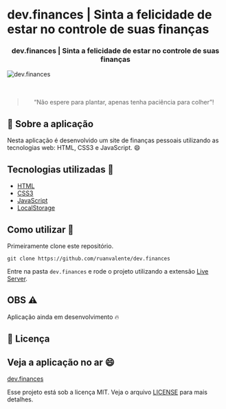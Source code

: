 # dev.finances | Sinta a felicidade de estar no controle de suas finanças

<h3 align="center">
  <strong>dev.finances | Sinta a felicidade de estar no controle de suas finanças </strong>
</h3>

<img src="https://i.postimg.cc/Fzgw8W65/Captura-de-tela-de-2021-01-29-21-04-28.png" alt="dev.finances"/>

<br />
<br />
<br />

<blockquote align="center">“Não espere para plantar, apenas tenha paciência para colher”!</blockquote>

## :rocket: Sobre a aplicação

Nesta aplicação é desenvolvido um site de finanças pessoais utilizando as tecnologias web: HTML, CSS3 e JavaScript. :smile:

## Tecnologias utilizadas :memo:

- [HTML](https://developer.mozilla.org/pt-BR/docs/Web/HTML/HTML5)
- [CSS3](https://developer.mozilla.org/pt-BR/docs/Web/CSS)
- [JavaScript](https://developer.mozilla.org/pt-BR/docs/Web/JavaScript)
- [LocalStorage](https://developer.mozilla.org/pt-BR/docs/Web/API/Window/Window.localStorage)

## Como utilizar 🤔

Primeiramente clone este repositório.

```
git clone https://github.com/ruanvalente/dev.finances
```

Entre na pasta `dev.finances` e rode o projeto utilizando a extensão [Live Server](https://marketplace.visualstudio.com/items?itemName=ritwickdey.LiveServer).

## OBS ⚠️

Aplicação ainda em desenvolvimento 🔥

## :memo: Licença

## Veja a aplicação no ar :smile:

[dev.finances](https://dev-finances-bice.vercel.app/)

Esse projeto está sob a licença MIT. Veja o arquivo [LICENSE](LICENSE) para mais detalhes.

